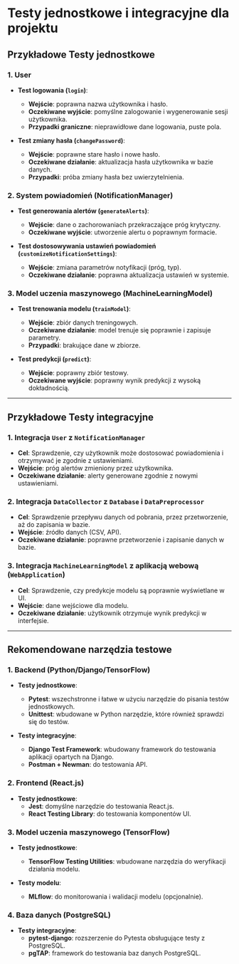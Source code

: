 # Testy jednostkowe i integracyjne dla projektu

## Przykładowe Testy jednostkowe

### 1. User
- **Test logowania (`login`)**:
    - **Wejście**: poprawna nazwa użytkownika i hasło.
    - **Oczekiwane wyjście**: pomyślne zalogowanie i wygenerowanie sesji użytkownika.
    - **Przypadki graniczne**: nieprawidłowe dane logowania, puste pola.

- **Test zmiany hasła (`changePassword`)**:
    - **Wejście**: poprawne stare hasło i nowe hasło.
    - **Oczekiwane działanie**: aktualizacja hasła użytkownika w bazie danych.
    - **Przypadki**: próba zmiany hasła bez uwierzytelnienia.

### 2. System powiadomień (NotificationManager)
- **Test generowania alertów (`generateAlerts`)**:
    - **Wejście**: dane o zachorowaniach przekraczające próg krytyczny.
    - **Oczekiwane wyjście**: utworzenie alertu o poprawnym formacie.

- **Test dostosowywania ustawień powiadomień (`customizeNotificationSettings`)**:
    - **Wejście**: zmiana parametrów notyfikacji (próg, typ).
    - **Oczekiwane działanie**: poprawna aktualizacja ustawień w systemie.

### 3. Model uczenia maszynowego (MachineLearningModel)
- **Test trenowania modelu (`trainModel`)**:
    - **Wejście**: zbiór danych treningowych.
    - **Oczekiwane działanie**: model trenuje się poprawnie i zapisuje parametry.
    - **Przypadki**: brakujące dane w zbiorze.

- **Test predykcji (`predict`)**:
    - **Wejście**: poprawny zbiór testowy.
    - **Oczekiwane wyjście**: poprawny wynik predykcji z wysoką dokładnością.

---

## Przykładowe Testy integracyjne

### 1. Integracja `User` z `NotificationManager`
- **Cel**: Sprawdzenie, czy użytkownik może dostosować powiadomienia i otrzymywać je zgodnie z ustawieniami.
- **Wejście**: próg alertów zmieniony przez użytkownika.
- **Oczekiwane działanie**: alerty generowane zgodnie z nowymi ustawieniami.

### 2. Integracja `DataCollector` z `Database` i `DataPreprocessor`
- **Cel**: Sprawdzenie przepływu danych od pobrania, przez przetworzenie, aż do zapisania w bazie.
- **Wejście**: źródło danych (CSV, API).
- **Oczekiwane działanie**: poprawne przetworzenie i zapisanie danych w bazie.

### 3. Integracja `MachineLearningModel` z aplikacją webową (`WebApplication`)
- **Cel**: Sprawdzenie, czy predykcje modelu są poprawnie wyświetlane w UI.
- **Wejście**: dane wejściowe dla modelu.
- **Oczekiwane działanie**: użytkownik otrzymuje wynik predykcji w interfejsie.

---

## Rekomendowane narzędzia testowe

### 1. Backend (Python/Django/TensorFlow)
- **Testy jednostkowe**:
    - **Pytest**: wszechstronne i łatwe w użyciu narzędzie do pisania testów jednostkowych.
    - **Unittest**: wbudowane w Python narzędzie, które również sprawdzi się do testów.

- **Testy integracyjne**:
    - **Django Test Framework**: wbudowany framework do testowania aplikacji opartych na Django.
    - **Postman + Newman**: do testowania API.

### 2. Frontend (React.js)
- **Testy jednostkowe**:
    - **Jest**: domyślne narzędzie do testowania React.js.
    - **React Testing Library**: do testowania komponentów UI.

### 3. Model uczenia maszynowego (TensorFlow)
- **Testy jednostkowe**:
    - **TensorFlow Testing Utilities**: wbudowane narzędzia do weryfikacji działania modelu.

- **Testy modelu**:
    - **MLflow**: do monitorowania i walidacji modelu (opcjonalnie).

### 4. Baza danych (PostgreSQL)
- **Testy integracyjne**:
    - **pytest-django**: rozszerzenie do Pytesta obsługujące testy z PostgreSQL.
    - **pgTAP**: framework do testowania baz danych PostgreSQL.
